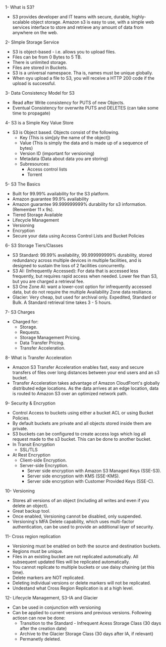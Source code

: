 1- What is S3?

- S3 provides developer and IT teams with secure, durable, highly-scalable object storage. Amazon s3 is easy to use, with a simple web services interface to store and retrieve any amount of data from anywhere on the web.

2- SImple Storage Service

- S3 is object-based - i.e. allows you to upload files.
- Files can be from 0 Bytes to 5 TB.
- There is unlimited storage.
- Files are stored in Buckets.
- S3 is a universal namespace. Tha is, names must be unique globally.
- When oyu upload a file to S3, you will receive a HTTP 200 code if the upload is successful.

3- Data Consistency Model for S3

- Read after Write consistency for PUTS of new Objects.
- Eventual Consistency for overwrite PUTS and DELETES (can take some time to propagate)

4- S3 is a Simple Key Value Store

- S3 is Object based. Objects consist of the following.
    - Key (This is sim[ply the name of the object])
    - Value (This is simply the data and is made up of a sequence of bytes)
    - Version ID (important for versioning)
    - Metadata (Data about data you are storing)
    - Subresources:
        - Access control lists
        - Torrent

5- S3 The Basics

- Built for 99.99% availability for the S3 platform.
- Amazon guarantee 99.9% availability
- Amazon guarantee 99.999999999% durability for s3 information. (Remember 11 x 9s).
- Tiered Storage Available
- Lifecycle Management
- Versioning
- Encryption
- Secure your data using Access Control Lists and Bucket Policies

6- S3 Storage Tiers/Classes

- S3 Standard: 99.99% availability, 99.999999999% durability, stored redundancy across multiple devices in multiple facilities, and is designed to sustain the loss of 2 facilities concurrently.
- S3 AI: (Infrequently Accessed): For data that is accessed less frequently, but requires rapid access when needed. Lower fee than S3, but you are charged a retrieval fee.
- S3 One Zone AI: want a lower-cost option for infrequently accessed data, but do not require the multiple Availability Zone data resiliance.
- Glacier: Very cheap, but used for archival only. Expedited, Standard or Bulk. A Standard retrieval time takes 3 - 5 hours. 

7- S3 Charges

- Charged for:
    - Storage.
    - Requests.
    - Storage Management Pricing.
    - Data Transfer Pricing.
    - Transfer Acceleration.

8- What is Transfer Acceleration

- Amazon S3 Transfer Acceleration enables fast, easy and secure transfers of files over long distances between your end users and an s3 bucket.
- Transfer Acceleration takes advantage of Amazon CloudFront's globally distributed edge locations. As the data arrives at an edge location, data is routed to Amazon S3 over an optimized network path.

9- Security & Encryption

- Control Access to buckets using either a bucket ACL or using Bucket Policies.
- By default buckets are private and all objects stored inside them are private.
- S3 buckets can be configured to create access logs which log all request made to the s3 bucket. This can be done to another bucket. 
- In Transit Encryption
    - SSL/TLS
- At Rest Encryption
    - Client-side Encryption.
    - Server-side Encryption.
        - Server side encryption with Amazon S3 Managed Keys (SSE-S3).
        - Server side encryption with KMS (SSE-KMS).
        - Server side encryption with Customer Provided Keys (SSE-C).

10- Versioning

- Stores all versions of an object (including all writes and even if you delete an object).
- Great backup tool.
- Once enabled, Versioning cannot be disabled, only suspended.
- Versioning's MFA Delete capability, which uses multi-factor authentication, can be used to provide an additional layer of security.

11- Cross region replication

- Versioning must be enabled on both the source and destination buckets.
- Regions must be unique.
- Files in an existing bucket are not replicated automatically. All subsequent updated files will be replicated automatically.
- You cannot replicate to multiple buckets or use daisy chaining (at this time).
- Delete markers are NOT replicated.
- Deleting individual versions or delete markers will not be replicated.
- Undestand what Cross Region Replication is at a high level.

12- Lifecycle Management, S3-IA and Glacier

- Can be used in conjunction with versioning
- Can be applied to current versions and previous versions.
Following actiosn can now be done:
    - Transition to the Standard - Infrequent Acess Storage Class (30 days after the creation date)
    - Archive to the Glacier Storage Class (30 days after IA, if relevant)
    - Permanetly deleted.
